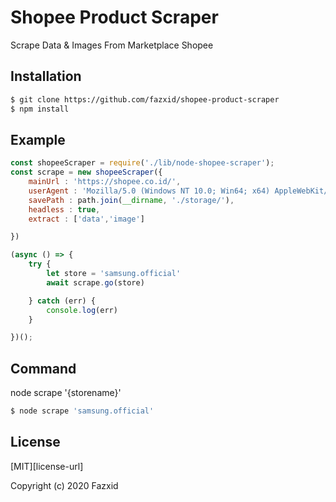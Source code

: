 # Shopee Product Scraper

Scrape Data & Images From Marketplace Shopee

## Installation

```bash
$ git clone https://github.com/fazxid/shopee-product-scraper
$ npm install
```

## Example

```js
const shopeeScraper = require('./lib/node-shopee-scraper');
const scrape = new shopeeScraper({
    mainUrl : 'https://shopee.co.id/',
    userAgent : 'Mozilla/5.0 (Windows NT 10.0; Win64; x64) AppleWebKit/537.36 (KHTML, like Gecko) Chrome/88.0.4324.104 Safari/537.36',
    savePath : path.join(__dirname, './storage/'),
    headless : true,
    extract : ['data','image']

})

(async () => {
    try {
        let store = 'samsung.official'
        await scrape.go(store)

    } catch (err) {
        console.log(err)
    }

})();

```

## Command

node scrape '{storename}'

```bash
$ node scrape 'samsung.official'
```

## License

[MIT][license-url]

Copyright (c) 2020 Fazxid
